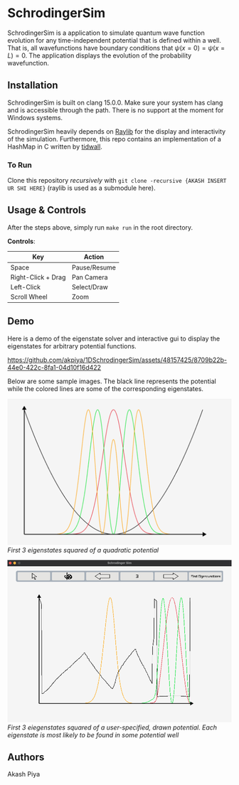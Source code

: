 # SchrodingerSim

SchrodingerSim is a application to simulate quantum wave function evolution for any time-independent potential that is defined within a well. That is, all wavefunctions have boundary conditions that $\psi(x=0) = \psi(x=L) = 0$. The application displays the evolution of the probability wavefunction.

## Installation

SchrodingerSim is built on clang 15.0.0. Make sure your system has clang and is accessible through the path. There is no support at the moment for Windows systems.

SchrodingerSim heavily depends on [Raylib](https://github.com/raysan5/raylib) for the display and interactivity of the simulation. Furthermore, this repo contains an implementation of a HashMap in C written by [tidwall](https://github.com/tidwall/hashmap.c).

### To Run

Clone this repository *recursively* with `git clone -recursive {AKASH INSERT UR SHI HERE}` (raylib is used as a submodule here).

## Usage & Controls

After the steps above, simply run `make run` in the root directory.

**Controls**:

|Key|Action| 
|---| --- |
|Space|Pause/Resume|
|Right-Click + Drag | Pan Camera |
|Left-Click | Select/Draw |
|Scroll Wheel | Zoom |

## Demo
Here is a demo of the eigenstate solver and interactive gui to display the eigenstates for arbitrary potential functions.

https://github.com/akpiya/1DSchrodingerSim/assets/48157425/8709b22b-44e0-422c-8fa1-04d10f16d422

Below are some sample images. The black line represents the potential while the colored lines are some of the corresponding eigenstates.

![Quad](assets/quadratic.png)
*First 3 eigenstates squared of a quadratic potential*

![User](assets/usr-def.png)
*First 3 eiegenstates squared of a user-specified, drawn potential. Each eigenstate is most likely to be found in some potential well*

## Authors
Akash Piya
